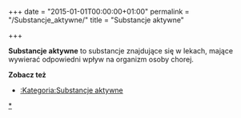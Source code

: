 +++
date = "2015-01-01T00:00:00+01:00"
permalink = "/Substancje_aktywne/"
title = "Substancje aktywne"

+++

**Substancje aktywne** to substancje znajdujące się w lekach, mające wywierać odpowiedni wpływ na organizm osoby chorej.

**Zobacz też**

-   [:Kategoria:Substancje aktywne](/atopedia/:Kategoria:Substancje_aktywne "wikilink")

[\*](/atopedia/kategoria:Substancje_aktywne "wikilink")
